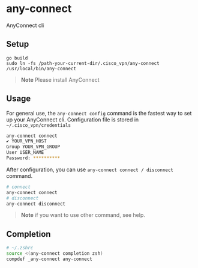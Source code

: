 # any-connect
AnyConnect cli

## Setup

```
go build
sudo ln -fs /path-your-current-dir/.cisco_vpn/any-connect /usr/local/bin/any-connect
```

> **Note**
> Please install AnyConnect

## Usage
For general use, the `any-connect config` command is the fastest way to set up your AnyConnect cli.
Configuration file is stored in `~/.cisco_vpn/credentials`

```sh
any-connect connect 
✔ YOUR_VPN_HOST
Group YOUR_VPN_GROUP
User USER_NAME
Password: **********
```

After configuration, you can use `any-connect connect / disconnect` command.

```sh
# connect
any-connect connect
# disconnect
any-connect disconnect
```

> **Note**
> if you want to use other command, see help.

## Completion

```sh
# ~/.zshrc
source <(any-connect completion zsh)
compdef _any-connect any-connect
```